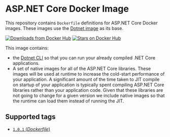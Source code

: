 
ASP.NET Core Docker Image
====================

This repository contains `Dockerfile` definitions for ASP.NET Core Docker images. These images use the [Dotnet image](https://hub.docker.com/r/microsoft/dotnet/) as its base.



[![Downloads from Docker Hub](https://img.shields.io/docker/pulls/microsoft/aspnetcore.svg)](https://registry.hub.docker.com/u/microsoft/aspnetcore)
[![Stars on Docker Hub](https://img.shields.io/docker/stars/microsoft/aspnetcore.svg)](https://registry.hub.docker.com/u/microsoft/aspnetcore)

This image contains:

- the [Dotnet CLI](https://github.com/dotnet/cli) so that you can run your already compiled .NET Core applications.
- A set of native images for all of the ASP.NET Core libraries. These images will be used at runtime to increase the cold-start performance of your application. A significant amount of the time taken to JIT compile on startup of your application is typically spent compiling ASP.NET Core libraries rather than your application code. Given that these libraries are not going to change for a given version we include native images so that the runtime can load them instead of running the JIT.

## Supported tags

- [`1.0.1` (*Dockerfile*)](https://github.com/aspnet/aspnet-docker/blob/master/1.0.1/jessie/product/Dockerfile)
